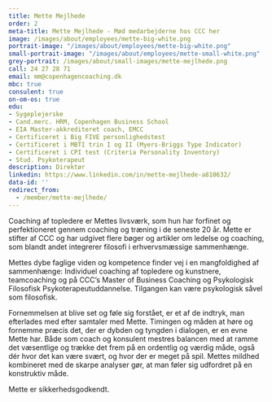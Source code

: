```yaml
---
title: Mette Mejlhede
order: 2
meta-title: Mette Mejlhede - Mød medarbejderne hos CCC her
image: /images/about/employees/mette-big-white.png
portrait-image: "/images/about/employees/mette-big-white.png"
small-portrait-image: "/images/about/employees/mette-small-white.png"
grey-portrait: /images/about/small-images/mette-mejlhede.png
call: 24 27 28 71
email: mm@copenhagencoaching.dk
mbc: true
consulent: true
on-om-os: true
edu:
- Sygeplejerske
- Cand.merc. HRM, Copenhagen Business School
- EIA Master-akkrediteret coach, EMCC
- Certificeret i Big FIVE personlighedstest
- Certificeret i MBTI trin I og II (Myers-Briggs Type Indicator)
- Certificeret i CPI test (Criteria Personality Inventory)
- Stud. Psykoterapeut
description: Direktør
linkedin: https://www.linkedin.com/in/mette-mejlhede-a810632/
data-id: ''
redirect_from:
  - /member/mette-mejlhede/
---
```


Coaching af topledere er Mettes livsværk, som hun har forfinet og perfektioneret gennem coaching og træning i de seneste 20 år. Mette er stifter af CCC og har udgivet flere bøger og artikler om ledelse og coaching, som blandt andet integrerer filosofi i erhvervsmæssige sammenhænge.

Mettes dybe faglige viden og kompetence finder vej i en mangfoldighed af sammenhænge: Individuel coaching af topledere og kunstnere, teamcoaching og på CCC’s Master of Business Coaching og Psykologisk Filosofisk Psykoterapeutuddannelse. Tilgangen kan være psykologisk såvel som filosofisk.

Fornemmelsen at blive set og føle sig forstået, er et af de indtryk, man efterlades med efter samtaler med Mette. Timingen og måden at høre og fornemme præcis det, der er dybden og tyngden i dialogen, er en evne Mette har. Både som coach og konsulent mestres balancen med at ramme det væsentlige og trække det frem på en ordentlig og værdig måde, også dér hvor det kan være svært, og hvor der er meget på spil. Mettes mildhed kombineret med de skarpe analyser gør, at man føler sig udfordret på en konstruktiv måde.

Mette er sikkerhedsgodkendt.